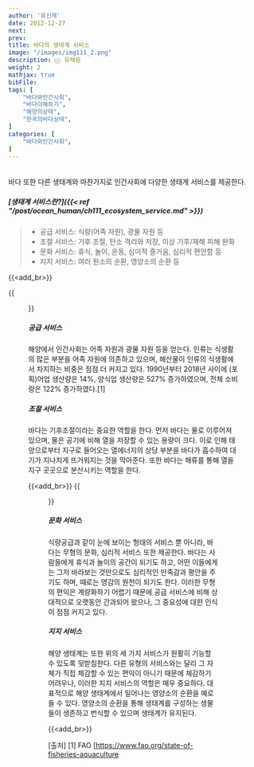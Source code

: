 ```yaml
---
author: '유신재'
date: 2012-12-27
next: 
prev: 
title: 바다의 생태계 서비스
image: "/images/img111_2.png"
description: ⓒ 유채원
weight: 2
mathjax: true
bibFile:
tags: [
    "바다와인간사회",
    "바다이해하기",
    "해양의상태",
    "한국의바다상태",
]
categories: [
    "바다와인간사회",
]
---
```


######    

바다 또한 다른 생태계와 마찬가지로 인간사회에 다양한 생태계 서비스를 제공한다.

##### [생태계 서비스란?]({{< ref "/post/ocean_human/ch111_ecosystem_service.md" >}})

> - 공급 서비스: 식량(어족 자원), 광물 자원 등 
> - 조절 서비스: 기후 조절, 탄소 격리와 저장, 이상 기후/재해 피해 완화
> - 문화 서비스: 휴식, 놀이, 운동, 심미적 즐거움, 심리적 편안함 등 
> - 지지 서비스: 여러 원소의 순환, 영양소의 순환 등

{{<add_br>}}

{{<figure src="/images/img111_1_2.jpg" caption="ⓒ 유채원">}}


##### 공급 서비스

해양에서 인간사회는 어족 자원과 광물 자원 등을 얻는다. 인류는 식생활의 많은 부분을 어족 자원에 의존하고 있으며, 해산물이 인류의 식생활에서 차지하는 비중은 점점 더 커지고 있다. 1990년부터 2018년 사이에 (포획)어업 생산량은 14%, 양식업 생산량은 527% 증가하였으며, 전체 소비량은 122% 증가하였다.[1] 

##### 조절 서비스

바다는 기후조절이라는 중요한 역할을 한다. 먼저 바다는 물로 이루어져 있으며, 물은 공기에 비해 열을 저장할 수 있는 용량이 크다. 이로 인해 태양으로부터 지구로 들어오는 열에너지의 상당 부분을 바다가 흡수하여 대기가 지나치게 뜨거워지는 것을 막아준다. 또한 바다는 해류를 통해 열을 지구 곳곳으로 분산시키는 역할을 한다. 

{{<add_br>}}
{{<figure src="/images/img111_1_3.png" caption="ⓒ 유채원">}}


##### 문화 서비스

식량공급과 같이 눈에 보이는 형태의 서비스 뿐 아니라, 바다는 무형의 문화, 심리적 서비스 또한 제공한다. 바다는 사람들에게 휴식과 놀이의 공간이 되기도 하고, 어떤 이들에게는 그저 바라보는 것만으로도 심리적인 만족감과 평안을 주기도 하며, 때로는 영감의 원천이 되기도 한다.  이러한 무형의 편익은 계량화하기 어렵기 때문에 공급 서비스에 비해 상대적으로 오랫동안 간과되어 왔으나, 그 중요성에 대한 인식이 점점 커지고 있다.

##### 지지 서비스

해양 생태계는 또한 위의 세 가지 서비스가 원활히 기능할 수 있도록 뒷받침한다. 다른 유형의 서비스와는 달리 그 자체가 직접 체감할 수 있는 편익이 아니기 때문에 체감하기 어려우나, 이러한 지지 서비스의 역할은 매우 중요하다. 대표적으로 해양 생태계에서 일어나는 영양소의 순환을 예로 들 수 있다. 영양소의 순환을 통해 생태계를 구성하는 생물들이 생존하고 번식할 수 있으며 생태계가 유지된다. 

{{<add_br>}}

[출처]
[1] FAO [https://www.fao.org/state-of-fisheries-aquaculture